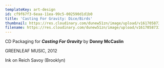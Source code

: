 ```yaml
---
templateKey: art-design
id: cf9f67f3-6eaa-11ea-99c5-002590d1d1b0
title: 'Casting For Gravity: Dice/Birds'
thumbnail: https://res.cloudinary.com/dunew51zn/image/upload/v1617058733/art_design/dm_cfg_birds_T_owqfb2.jpg
filename: https://res.cloudinary.com/dunew51zn/image/upload/v1617058733/art_design/dm_cfg_birds_r3qh7w.jpg
---
```

CD Packaging for ***Casting For Gravity*** by **Donny McCaslin**

GREENLEAF MUSIC, 2012

Ink on Reich Savoy (Brooklyn)